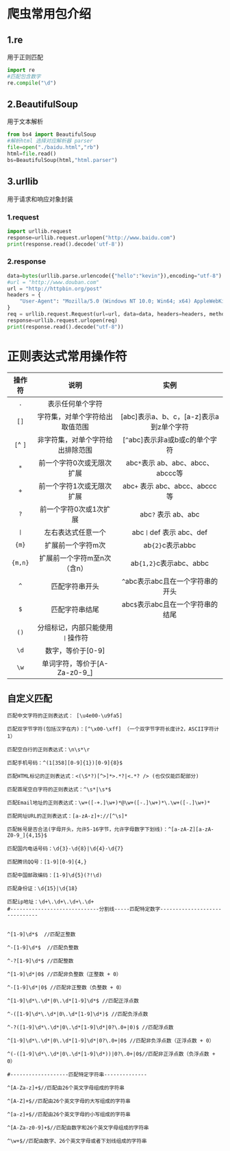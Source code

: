 # 爬虫常用包介绍

## 1.re

用于正则匹配

```python
import re
#匹配包含数字
re.compile("\d")
```

## 2.BeautifulSoup

用于文本解析

```python
from bs4 import BeautifulSoup
#解析html 选择对应解析器 parser
file=open("./baidu.html","rb")
html=file.read()
bs=BeautifulSoup(html,"html.parser")
```

## 3.urllib

用于请求和响应对象封装

### 1.request

```python
import urllib.request
response=urllib.request.urlopen("http://www.baidu.com")
print(response.read().decode('utf-8'))
```

### 2.response

```python
data=bytes(urllib.parse.urlencode({"hello":"kevin"}),encoding="utf-8")
#url = "http://www.douban.com"
url = "http://httpbin.org/post"
headers = {
    "User-Agent": "Mozilla/5.0 (Windows NT 10.0; Win64; x64) AppleWebKit/537.36 (KHTML, like Gecko) Chrome/95.0.4638.69 Safari/537.36"
}
req = urllib.request.Request(url=url, data=data, headers=headers, method="POST")
response=urllib.request.urlopen(req)
print(response.read().decode("utf-8"))
```

# 正则表达式常用操作符

|  操作符  |               说明               |                  实例                   |
| :------: | :------------------------------: | :-------------------------------------: |
|   `.`    |         表示任何单个字符         |                                         |
|   `[]`   |  字符集，对单个字符给出取值范围  | [abc]表示a、b、c，[a-z]表示a到z单个字符 |
| `[`^ `]` | 非字符集，对单个字符给出排除范围 |     [`^`abc]表示非a或b或c的单个字符     |
|   `*`    |    前一个字符0次或无限次扩展     |    abc`*`表示 ab、abc、abcc、abccc等    |
|   `+`    |    前一个字符1次或无限次扩展     |     abc`+` 表示 abc、abcc、abccc等      |
|   `?`    |      前一个字符0次或1次扩展      |           abc`?` 表示 ab、abc           |
|   `丨`    |        左右表达式任意一个        |         abc`丨`def 表示 abc、def         |
|  `{m}`   |        扩展前一个字符m次         |            ab`{2}`c表示abbc             |
| `{m,n}`  |   扩展前一个字符m至n次（含n）    |         ab`{1,2}`c表示abc、abbc         |
|   `^`    |          匹配字符串开头          |    `^`abc表示abc且在一个字符串的开头    |
|   `$`    |          匹配字符串结尾          |    abc`$`表示abc且在一个字符串的结尾    |
|   `()`   | 分组标记，内部只能使用`丨`操作符  |                                         |
|   `\d`   |        数字，等价于[0-9]         |                                         |
|   `\w`   |   单词字符，等价于[A-Za-z0-9_]   |                                         |

## 自定义匹配

```shell
匹配中文字符的正则表达式： [\u4e00-\u9fa5]

匹配双字节字符(包括汉字在内)：[^\x00-\xff] （一个双字节字符长度计2，ASCII字符计1）

匹配空白行的正则表达式：\n\s*\r

匹配手机号码：^(1[358][0-9]{1})[0-9]{8}$

匹配HTML标记的正则表达式：<(\S*?)[^>]*>.*?|<.*? /> (也仅仅能匹配部分)

匹配首尾空白字符的正则表达式：^\s*|\s*$

匹配Email地址的正则表达式：\w+([-+.]\w+)*@\w+([-.]\w+)*\.\w+([-.]\w+)*

匹配网址URL的正则表达式：[a-zA-z]+://[^\s]*

匹配帐号是否合法(字母开头，允许5-16字节，允许字母数字下划线)：^[a-zA-Z][a-zA-Z0-9_]{4,15}$

匹配国内电话号码：\d{3}-\d{8}|\d{4}-\d{7}

匹配腾讯QQ号：[1-9][0-9]{4,}

匹配中国邮政编码：[1-9]\d{5}(?!\d)

匹配身份证：\d{15}|\d{18}

匹配ip地址：\d+\.\d+\.\d+\.\d+
#-----------------------------分割线-----匹配特定数字------------------------------


^[1-9]\d*$  //匹配正整数

^-[1-9]\d*$  //匹配负整数

^-?[1-9]\d*$ //匹配整数

^[1-9]\d*|0$ //匹配非负整数（正整数 + 0）

^-[1-9]\d*|0$ //匹配非正整数（负整数 + 0）

^[1-9]\d*\.\d*|0\.\d*[1-9]\d*$ //匹配正浮点数

^-([1-9]\d*\.\d*|0\.\d*[1-9]\d*)$ //匹配负浮点数

^-?([1-9]\d*\.\d*|0\.\d*[1-9]\d*|0?\.0+|0)$ //匹配浮点数

^[1-9]\d*\.\d*|0\.\d*[1-9]\d*|0?\.0+|0$ //匹配非负浮点数（正浮点数 + 0）

^(-([1-9]\d*\.\d*|0\.\d*[1-9]\d*))|0?\.0+|0$//匹配非正浮点数（负浮点数 + 0）

#-------------------匹配特定字符串--------------

^[A-Za-z]+$//匹配由26个英文字母组成的字符串

^[A-Z]+$//匹配由26个英文字母的大写组成的字符串

^[a-z]+$//匹配由26个英文字母的小写组成的字符串

^[A-Za-z0-9]+$//匹配由数字和26个英文字母组成的字符串

^\w+$//匹配由数字、26个英文字母或者下划线组成的字符串
```

